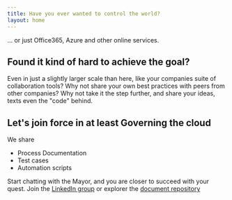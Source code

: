 ```yaml
---
title: Have you ever wanted to control the world? 
layout: home
---
```


... or just Office365, Azure and other online services.

## Found it kind of hard to achieve the goal?
Even in just a slightly larger scale than here, like your companies suite of collaboration tools? Why not share your own best practices with peers from other companies?  Why not take it the step further, and share your ideas, texts even the "code" behind.

## Let's join force in at least Governing the cloud
We share 

- Process Documentation
- Test cases
- Automation scripts

Start chatting with the Mayor, and you are closer to succeed with your quest. Join the  [LinkedIn group](https://www.linkedin.com/groups/13551971) or explorer the [document repository](http://hexatown.com/docs)

<!--
 <div class="posts">
   {% for post in site.posts %}
     <article class="post">
 
       <h1><a href="{{ site.baseurl }}{{ post.url }}">{{ post.title }}</a></h1>
 
       <div class="entry">
         {{ post.excerpt }}
       </div>
 
       <a href="{{ site.baseurl }}{{ post.url }}" class="read-more">Read More</a>
     </article>
   {% endfor %}
 </div>
 <div>
 
 -->
